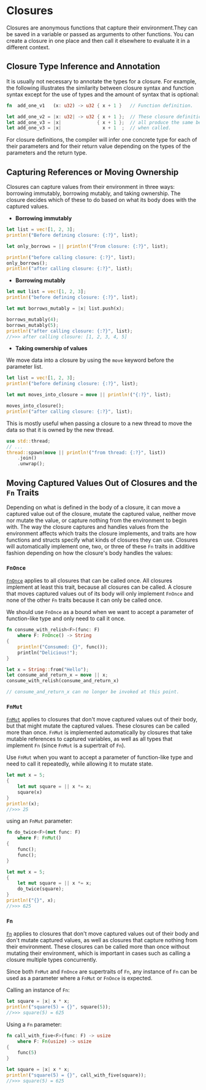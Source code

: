 # Closures

Closures are anonymous functions that capture their environment.They can be
saved in a variable or passed as arguments to other functions. You can create a
closure in one place and then call it elsewhere to evaluate it in a different
context.

## Closure Type Inference and Annotation

It is usually not necessary to annotate the types for a closure. For example,
the following illustrates the similarity between closure syntax and function
syntax except for the use of types and the amount of syntax that is optional:

```rust
fn  add_one_v1   (x: u32) -> u32 { x + 1 }   // Function definition.

let add_one_v2 = |x: u32| -> u32 { x + 1 };  // These closure definitions
let add_one_v3 = |x|             { x + 1 };  // all produce the same behaviour
let add_one_v3 = |x|               x + 1  ;  // when called.
```

For closure definitions, the compiler will infer one concrete type for each of
their parameters and for their return value depending on the types of the
parameters and the return type.

## Capturing References or Moving Ownership

Closures can capture values from their environment in three ways: borrowing
immutably, borrowing mutably, and taking ownership. The closure decides which
of these to do based on what its body does with the captured values.

* **Borrowing immutably**

```rust
let list = vec![1, 2, 3];
println!("Before defining closure: {:?}", list);

let only_borrows = || println!("From closure: {:?}", list);

println!("before calling closure: {:?}", list);
only_borrows();
println!("after calling closure: {:?}", list);
```

* **Borrowing mutably**

```rust
let mut list = vec![1, 2, 3];
println!("before defining closure: {:?}", list);

let mut borrows_mutably = |x| list.push(x);

borrows_mutably(4);
borrows_mutably(5);
println!("after calling closure: {:?}", list);
//>>> after calling closure: [1, 2, 3, 4, 5]
```

* **Taking ownership of values**

We move data into a closure by using the `move` keyword before the parameter
list.

```rust
let list = vec![1, 2, 3];
println!("before defining closure: {:?}", list);

let mut moves_into_closure = move || println!("{:?}", list);

moves_into_closure();
println!("after calling closure: {:?}", list);
```

This is mostly useful when passing a closure to a new thread to move the data so
that it is owned by the new thread.

```rust
use std::thread;
// ...
thread::spawn(move || println!("from thread: {:?}", list))
    .join()
    .unwrap();
```

## Moving Captured Values Out of Closures and the `Fn` Traits

Depending on what is defined in the body of a closure, it can move a captured
value out of the closure, mutate the captured value, neither move nor mutate
the value, or capture nothing from the environment to begin with. The way the
closure captures and handles values from the environment affects which traits
the closure implements, and traits are how functions and structs specify what
kinds of closures they can use. Closures will automatically implement one, two,
or three of these `Fn` traits in additive fashion depending on how the closure's
body handles the values:

### `FnOnce`

[`FnOnce`](https://doc.rust-lang.org/std/ops/trait.FnOnce.html) applies to all
closures that can be called once. All closures implement at least this trait,
because all closures can be called. A closure that moves captured values out of
its body will only implement `FnOnce` and none of the other `Fn` traits because
it can only be called once.

We should use `FnOnce` as a bound when we want to accept a parameter of
function-like type and only need to call it once.

```rust
fn consume_with_relish<F>(func: F)
    where F: FnOnce() -> String
{
    println!("Consumed: {}", func());
    println("Delicious!");
}

let x = String::from("Hello");
let consume_and_return_x = move || x;
consume_with_relish(consume_and_return_x)

// consume_and_return_x can no longer be invoked at this point.
```

### `FnMut`

[`FnMut`](https://doc.rust-lang.org/std/ops/trait.FnMut.html) applies to
closures that don't move captured values out of their body, but that might
mutate the captured values. These closures can be called more than once. `FnMut`
is implemented automatically by closures that take mutable references to
captured variables, as well as all types that implement `Fn` (since `FnMut` is
a supertrait of `Fn`).

Use `FnMut` when you want to accept a parameter of function-like type and need
to call it repeatedly, while allowing it to mutate state.

```rust
let mut x = 5;
{
    let mut square = || x *= x;
    square(x)
}
println!(x);
//>>> 25
```

using an `FnMut` parameter:

```rust
fn do_twice<F>(mut func: F)
    where F: FnMut()
{
    func();
    func();
}

let mut x = 5;
{
    let mut square = || x *= x;
    do_twice(square);
}
println!("{}", x);
//>>> 625
```

### `Fn`

[`Fn`](https://doc.rust-lang.org/std/ops/trait.Fn.html) applies to closures that
don't move captured values out of their body and don't mutate captured values,
as well as closures that capture nothing from their environment. These closures
can be called more than once without mutating their environment, which is
important in cases such as calling a closure multiple types concurrently.

Since both `FnMut` and `FnOnce` are supertraits of `Fn`, any instance of `Fn`
can be used as a parameter where a `FnMut` or `FnOnce` is expected.

Calling an instance of `Fn`:

```rust
let square = |x| x * x;
println!("square(5) = {}", square(5));
//>>> square(5) = 625
```

Using a `Fn` parameter:

```rust
fn call_with_five<F>(func: F) -> usize
    where F: Fn(usize) -> usize
{
    func(5)
}

let square = |x| x * x;
println!("square(5) = {}", call_with_five(square));
//>>> square(5) = 625
```
